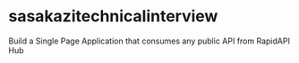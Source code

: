 # sasakazitechnicalinterview
Build a Single Page Application that consumes any public API from RapidAPI Hub
